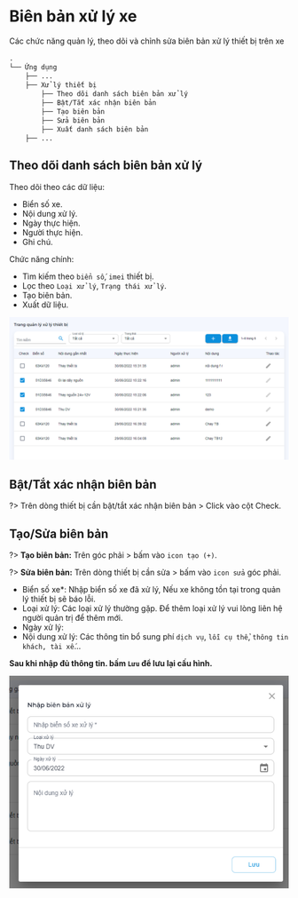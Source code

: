 # Biên bản xử lý xe

Các chức năng quản lý, theo dõi và chỉnh sửa biên bản xử lý thiết bị trên xe
```text
.
└── Ứng dụng
    ├── ...
    ├── Xử lý thiết bị
        ├── Theo dõi danh sách biên bản xử lý
        ├── Bật/Tắt xác nhận biên bản
        ├── Tạo biên bản
        ├── Sửa biên bản
        ├── Xuất danh sách biên bản
    ├── ...
```
## Theo dõi danh sách biên bản xử lý

Theo dõi theo các dữ liệu:

- Biển số xe.
- Nội dung xử lý.
- Ngày thực hiện.
- Người thực hiện.
- Ghi chú.

Chức năng chính:

- Tìm kiếm theo `biển số`, `imei` thiết bị.
- Lọc theo `Loại xử lý`, `Trạng thái xử lý`.
- Tạo biên bản.
- Xuất dữ liệu.

![main](_images/device-task-main.png)

## Bật/Tắt xác nhận biên bản

?> Trên dòng thiết bị cần bật/tắt xác nhận biên bản > Click vào cột Check.

## Tạo/Sửa biên bản

?> __Tạo biên bản:__ Trên góc phải > bấm vào `icon tạo (+)`.

?> __Sửa biên bản:__ Trên dòng thiết bị cần sửa > bấm vào `icon sửa` góc phải.

- Biển số xe*: Nhập biển số xe đã xử lý, Nếu xe không tồn tại trong quản lý thiết bị sẽ báo lỗi.
- Loại xử lý: Các loại xử lý thường gặp. Để thêm loại xử lý vui lòng liên hệ người quản trị để thêm mới.
- Ngày xử lý:
- Nội dung xử lý: Các thông tin bổ sung phí `dịch vụ`, `lỗi cụ thể`, `thông tin khách, tài xế`...

**Sau khi nhập đủ thông tin. bấm `Lưu` để lưu lại cấu hình.**

![form](_images/device-task-form.png)